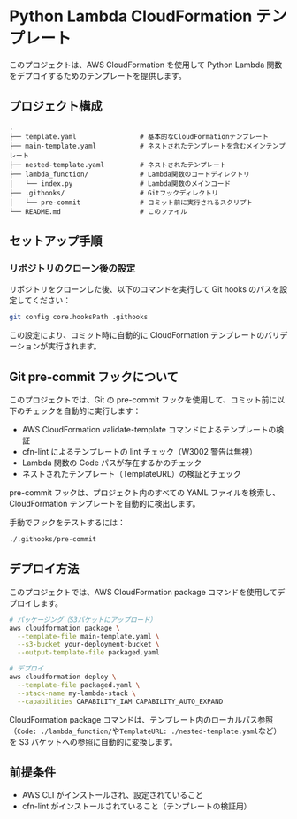 # Python Lambda CloudFormation テンプレート

このプロジェクトは、AWS CloudFormation を使用して Python Lambda 関数をデプロイするためのテンプレートを提供します。

## プロジェクト構成

```
.
├── template.yaml                # 基本的なCloudFormationテンプレート
├── main-template.yaml           # ネストされたテンプレートを含むメインテンプレート
├── nested-template.yaml         # ネストされたテンプレート
├── lambda_function/             # Lambda関数のコードディレクトリ
│   └── index.py                 # Lambda関数のメインコード
├── .githooks/                   # Gitフックディレクトリ
│   └── pre-commit               # コミット前に実行されるスクリプト
└── README.md                    # このファイル
```

## セットアップ手順

### リポジトリのクローン後の設定

リポジトリをクローンした後、以下のコマンドを実行して Git hooks のパスを設定してください：

```bash
git config core.hooksPath .githooks
```

この設定により、コミット時に自動的に CloudFormation テンプレートのバリデーションが実行されます。

## Git pre-commit フックについて

このプロジェクトでは、Git の pre-commit フックを使用して、コミット前に以下のチェックを自動的に実行します：

- AWS CloudFormation validate-template コマンドによるテンプレートの検証
- cfn-lint によるテンプレートの lint チェック（W3002 警告は無視）
- Lambda 関数の Code パスが存在するかのチェック
- ネストされたテンプレート（TemplateURL）の検証とチェック

pre-commit フックは、プロジェクト内のすべての YAML ファイルを検索し、CloudFormation テンプレートを自動的に検出します。

手動でフックをテストするには：

```bash
./.githooks/pre-commit
```

## デプロイ方法

このプロジェクトでは、AWS CloudFormation package コマンドを使用してデプロイします。

```bash
# パッケージング（S3バケットにアップロード）
aws cloudformation package \
  --template-file main-template.yaml \
  --s3-bucket your-deployment-bucket \
  --output-template-file packaged.yaml

# デプロイ
aws cloudformation deploy \
  --template-file packaged.yaml \
  --stack-name my-lambda-stack \
  --capabilities CAPABILITY_IAM CAPABILITY_AUTO_EXPAND
```

CloudFormation package コマンドは、テンプレート内のローカルパス参照（`Code: ./lambda_function/`や`TemplateURL: ./nested-template.yaml`など）を
S3 バケットへの参照に自動的に変換します。

## 前提条件

- AWS CLI がインストールされ、設定されていること
- cfn-lint がインストールされていること（テンプレートの検証用）
